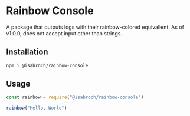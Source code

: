# Rainbow Console
A package that outputs logs with their rainbow-colored equivallent. As of v1.0.0, does not accept input other than strings.

## Installation
```bash
npm i @isabroch/rainbow-console
```

## Usage
```js
const rainbow = require("@isabroch/rainbow-console")

rainbow("Hello, World")
```